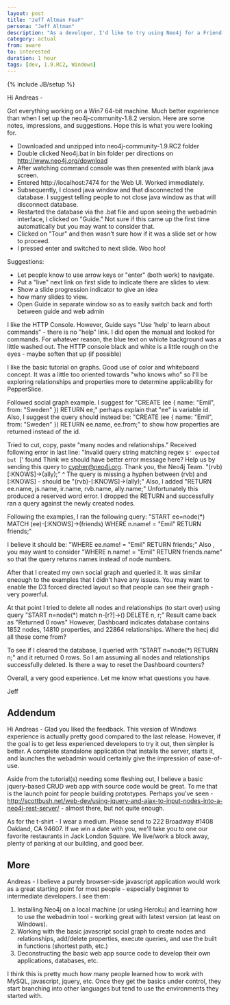 ```yaml
---
layout: post
title: "Jeff Altman FoaF"
persona: "Jeff Altman"
description: "As a developer, I'd like to try using Neo4j for a Friend-of-a-Friend query."
category: actual
from: aware
to: interested
duration: 1 hour
tags: [dev, 1.9.RC2, Windows]
---
```

{% include JB/setup %}

Hi Andreas - 

Got everything working on a Win7 64-bit machine. Much better experience than when I set up the neo4j-community-1.8.2 version. Here are some notes, impressions, and suggestions. Hope this is what you were looking for.

- Downloaded and unzipped into neo4j-community-1.9.RC2 folder
- Double clicked  Neo4j.bat in bin folder per directions on http://www.neo4j.org/download
- After watching command console was then presented with blank java screen. 
- Entered http://localhost:7474 for the Web UI. Worked immediately. 
- Subsequently, I closed java window and that disconnected the database. I suggest telling people to not close java window as that will disconnect database.
- Restarted the database via the .bat file and upon seeing the webadmin interface, I clicked on "Guide." Not sure if this came up the first time automatically but you may want to consider that. 
- Clicked on "Tour" and then wasn't sure how if it was a slide set or how to proceed.
- I pressed enter and switched to next slide. Woo hoo!

Suggestions:
- Let people know to use arrow keys or "enter" (both work) to navigate.
- Put a "live" next link on first slide to indicate there are slides to view.
- Show a slide progression indicator to give an idea 
- how many slides to view.
- Open Guide in separate window so as to easily switch back and forth between guide and web admin
 
I like the HTTP Console. However, Guide says "Use 'help' to learn about commands" - there is no "help" link. I did open the manual and looked for commands. For whatever reason, the blue text on whiote background was a little washed out. The HTTP console black and white is a little rough on the eyes - maybe soften that up (if possible)
 
I like the basic tutorial on graphs. Good use of color and whiteboard concept. It was a little too oriented towards "who knows who" so I'll be exploring relationships and properties more to determine applicability for PepperSlice.
 
Followed social graph example. I suggest for "CREATE (ee { name: "Emil", from: "Sweden" }) RETURN ee;" perhaps explain that "ee" is variable id. Also, I suggest the query should instead be: "CREATE (ee { name: "Emil", from: "Sweden" }) RETURN ee.name, ee.from;" to show how properties are returned instead of the id.
 
Tried to cut, copy, paste "many nodes and relationships." Received following error in last line: 
"Invalid query
 string matching regex `$' expected but `[' found
 Think we should have better error message here? Help us by sending this query to cypher@neo4j.org.
 Thank you, the Neo4j Team.
 "(rvb)[:KNOWS]->(ally);"
      ^
The query is missing a hyphen between (rvb) and [:KNOWS] - should be "(rvb)-[:KNOWS]->(ally);"  Also, I added "RETURN ee.name, js.name, ir.name, rvb.name, ally.name;" Unfortunately this produced a reserved word error. I dropped the RETURN and successfully ran a query against the newly created nodes.

Following the examples, I ran the following query:
"START ee=node(*) MATCH (ee)-[:KNOWS]->(friends)
WHERE n.name! = "Emil" RETURN friends;"

I believe it should be: "WHERE ee.name! = "Emil" RETURN friends;" Also , you may want to consider "WHERE n.name! = "Emil" RETURN friends.name" so that the query returns names instead of node numbers.

After that I created my own social graph and queried it. It was similar eneough to the examples that I didn't have any issues. You may want to enable the D3 forced directed layout so that people can see their graph - very powerful.

At that point I tried to delete all nodes and relationships (to start over) using query "START n=node(*) match n-[r?]->() DELETE n, r;" Result came back as "Returned 0 rows" However, Dashboard indicates database contains 1852 nodes, 14810 properties, and 22864 relationships. Where the hecj did all those come from?

To see if I cleared the database, I queried with "START n=node(*) RETURN n;" and it returned 0 rows. So I am assuming all nodes and relationships successfully deleted. Is there a way to reset the Dashboard counters?

Overall, a very good experience. Let me know what questions you have.

Jeff

## Addendum

Hi Andreas - Glad you liked the feedback. This version of Windows experience is actually pretty good compared to the last release. However, if the goal is to get less experienced developers to try it out, then simpler is better. A complete standalone application that installs the server, starts it, and launches the webadmin would certainly give the impression of ease-of-use.

Aside from the tutorial(s) needing some fleshing out, I believe a basic jquery-based CRUD web app with source code would be great. To me that is the launch point for people building prototypes. Perhaps you've seen - http://scottbush.net/web-dev/using-jquery-and-ajax-to-input-nodes-into-a-neo4j-rest-server/ - almost there, but not quite enough.

As for the t-shirt - I wear a medium. Please send to 222 Broadway #1408 Oakland, CA 94607. If we win a date with you, we'll take you to one our favorite restaurants in Jack London Square. We live/work a block away, plenty of parking at our building, and good beer. 

## More

Andreas - I believe a purely browser-side javascript application would work as a great starting point for most people - especially beginner to intermediate developers. I see them:
1) Installing Neo4j on a local machine (or using Heroku) and learning how to use the webadmin tool - working great with latest version (at least on Windows).
2) Working with the basic javascript social graph to create nodes and relationships, add/delete properties, execute queries, and use the built in functions (shortest path, etc.)
4)  Deconstructing the basic web app source code to develop their own applications, databases, etc. 

I think this is pretty much how many people learned how to work with MySQL, javascript, jquery, etc. Once they get the basics under control, they start branching into other languages but tend to use the environments they started with.
